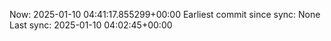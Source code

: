 Now: 2025-01-10 04:41:17.855299+00:00 Earliest commit since sync: None Last sync: 2025-01-10 04:02:45+00:00
